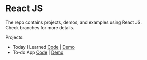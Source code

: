 # React JS
The repo contains projects, demos, and examples using React JS.  
Check branches for more details.

Projects:
- Today I Learned [Code](https://github.com/locateganesh/react/tree/today-i-learned) | [Demo](https://facts-react-app.netlify.app/)
- To-do App [Code](https://github.com/locateganesh/react/tree/to-do-app) | [Demo](https://react-to-do-984.netlify.app/)
